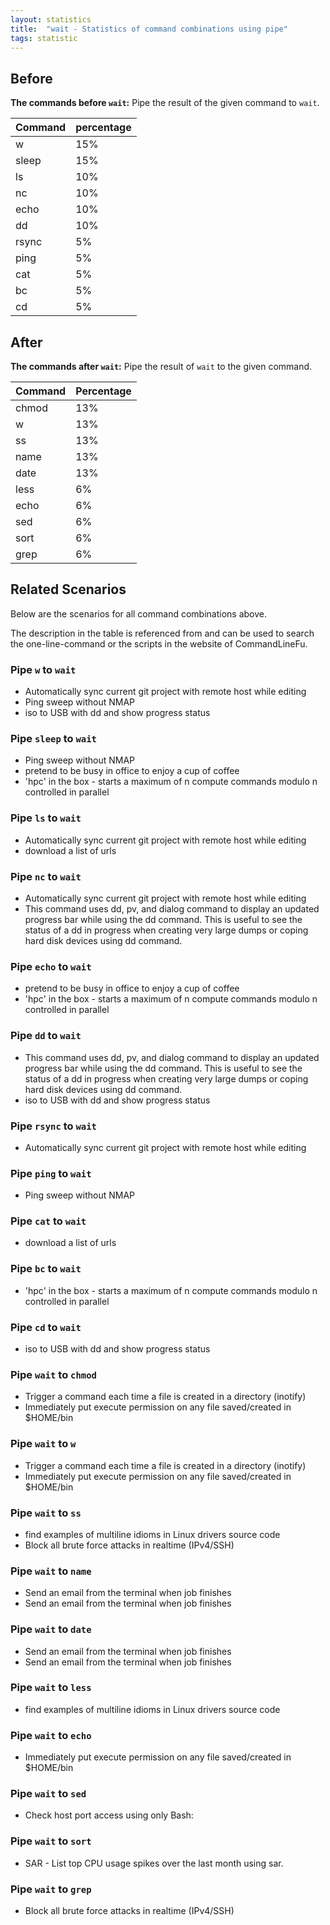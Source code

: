 ```yaml
---
layout: statistics
title:  "wait - Statistics of command combinations using pipe"
tags: statistic
---
```


## Before

__The commands before `wait`:__ Pipe the result of the given command to `wait`.

| Command | percentage |
|--------|--------|
| w | 15% |
| sleep | 15% |
| ls | 10% |
| nc | 10% |
| echo | 10% |
| dd | 10% |
| rsync | 5% |
| ping | 5% |
| cat | 5% |
| bc | 5% |
| cd | 5% |



## After

__The commands after `wait`:__ Pipe the result of `wait` to the given command.

| Command | Percentage | 
|-------|--------|
| chmod | 13% |
| w | 13% |
| ss | 13% |
| name | 13% |
| date | 13% |
| less | 6% |
| echo | 6% |
| sed | 6% |
| sort | 6% |
| grep | 6% |



## Related Scenarios

Below are the scenarios for all command combinations above.

The description in the table is referenced from and can be used to search the one-line-command or the scripts in the website of CommandLineFu.


### Pipe `w` to `wait`

- Automatically sync current git project with remote host while editing
- Ping sweep without NMAP
- iso to USB with dd and show progress status

            
### Pipe `sleep` to `wait`

- Ping sweep without NMAP
- pretend to be busy in office to enjoy a cup of coffee
- 'hpc' in the box - starts a maximum of n compute commands modulo n controlled in parallel

            
### Pipe `ls` to `wait`

- Automatically sync current git project with remote host while editing
- download a list of urls

            
### Pipe `nc` to `wait`

- Automatically sync current git project with remote host while editing
- This command uses dd, pv, and dialog command to display an updated progress bar while using the dd command. This is useful to see the status of a dd in progress when creating very large dumps or coping hard disk devices using dd command.

            
### Pipe `echo` to `wait`

- pretend to be busy in office to enjoy a cup of coffee
- 'hpc' in the box - starts a maximum of n compute commands modulo n controlled in parallel

            
### Pipe `dd` to `wait`

- This command uses dd, pv, and dialog command to display an updated progress bar while using the dd command. This is useful to see the status of a dd in progress when creating very large dumps or coping hard disk devices using dd command.
- iso to USB with dd and show progress status

            
### Pipe `rsync` to `wait`

- Automatically sync current git project with remote host while editing

            
### Pipe `ping` to `wait`

- Ping sweep without NMAP

            
### Pipe `cat` to `wait`

- download a list of urls

            
### Pipe `bc` to `wait`

- 'hpc' in the box - starts a maximum of n compute commands modulo n controlled in parallel

            
### Pipe `cd` to `wait`

- iso to USB with dd and show progress status

            


### Pipe `wait` to `chmod`

- Trigger a command each time a file is created in a directory (inotify)
- Immediately put execute permission on any file saved/created in $HOME/bin

            
### Pipe `wait` to `w`

- Trigger a command each time a file is created in a directory (inotify)
- Immediately put execute permission on any file saved/created in $HOME/bin

            
### Pipe `wait` to `ss`

- find examples of multiline idioms in Linux drivers source code
- Block all brute force attacks in realtime (IPv4/SSH)

            
### Pipe `wait` to `name`

- Send an email from the terminal when job finishes
- Send an email from the terminal when job finishes

            
### Pipe `wait` to `date`

- Send an email from the terminal when job finishes
- Send an email from the terminal when job finishes

            
### Pipe `wait` to `less`

- find examples of multiline idioms in Linux drivers source code

            
### Pipe `wait` to `echo`

- Immediately put execute permission on any file saved/created in $HOME/bin

            
### Pipe `wait` to `sed`

- Check host port access using only Bash:

            
### Pipe `wait` to `sort`

- SAR - List top CPU usage spikes over the last month using sar.

            
### Pipe `wait` to `grep`

- Block all brute force attacks in realtime (IPv4/SSH)

            
